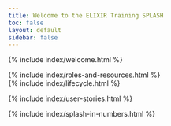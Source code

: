 ```yaml
---
title: Welcome to the ELIXIR Training SPLASH
toc: false
layout: default
sidebar: false
---
```


{% include index/welcome.html %}

<div class="row">
    <div class="col-12 col-md-3">
        {% include index/roles-and-resources.html %}    
    </div>
    <div class="col-12 col-md-9">
        {% include index/lifecycle.html %}
    </div>
</div>

{% include index/user-stories.html %}

{% include index/splash-in-numbers.html %}

